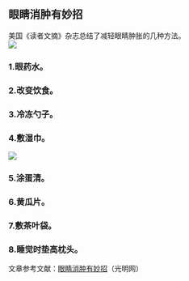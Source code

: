 ## 眼睛消肿有妙招  
美国《读者文摘》杂志总结了减轻眼睛肿胀的几种方法。  
![](http://cdncms.v-keep.cn/wp-content/uploads/2019/12/timgeef.jpg)  
### 1.眼药水。  
### 2.改变饮食。  
### 3.冷冻勺子。  
### 4.敷湿巾。  
![](http://cdncms.v-keep.cn/wp-content/uploads/2019/12/timg22dFW.jpg)  
### 5.涂蛋清。  
### 6.黄瓜片。  
### 7.敷茶叶袋。  
### 8.睡觉时垫高枕头。  
文章参考文献：<a href="https://yangsheng.gmw.cn/2019-11/14/content_33318815.htm">眼睛消肿有妙招</a>（光明网）  
